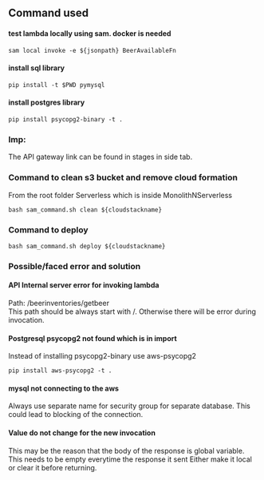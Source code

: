 ## Command used

#### test lambda locally using sam. docker is needed
```
sam local invoke -e ${jsonpath} BeerAvailableFn

```

#### install sql library
```
pip install -t $PWD pymysql
```

#### install postgres library
```
pip install psycopg2-binary -t .
```

### Imp:
The API gateway link can be found in stages in side tab.

### Command to clean s3 bucket and remove cloud formation
From the root folder Serverless which is inside MonolithNServerless
```
bash sam_command.sh clean ${cloudstackname}
```

### Command to deploy
```
bash sam_command.sh deploy ${cloudstackname}
```

### Possible/faced error and solution
#### API Internal server error for invoking lambda
Path: /beerinventories/getbeer  
This path should be always start with /. Otherwise there will be error during invocation.

#### Postgresql psycopg2 not found which is in import
Instead of installing psycopg2-binary use aws-psycopg2  
```
pip install aws-psycopg2 -t .
```

#### mysql not connecting to the aws
Always use separate name for security group for separate database.
This could lead to blocking of the connection.

#### Value do not change for the new invocation
This may be the reason that the body of the response is global variable. This needs to be empty everytime the response it sent
Either make it local or clear it before returning.